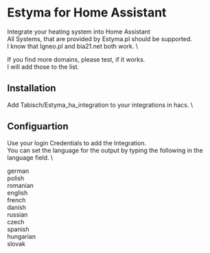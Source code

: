 # Estyma for Home Assistant

Integrate your heating system into Home Assistant \
All Systems, that are provided by Estyma.pl should be supported. \
I know that Igneo.pl and bia21.net both work. \

If you find more domains, please test, if it works. \
I will add those to the list.

## Installation

Add Tabisch/Estyma_ha_integration to your integrations in hacs. \

## Configuartion

Use your login Credentials to add the Integration. \
You can set the language for the output by typing the following in the language field. \

german \
polish \
romanian \
english \
french \
danish \
russian \
czech \
spanish \
hungarian \
slovak
